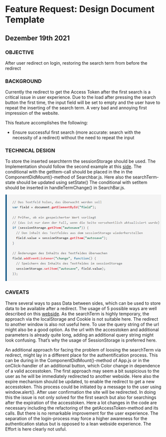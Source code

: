 # Feature Request: Design Document Template
## Dezember 19th 2021

### OBJECTIVE
After user redirect on login, restoring the search term from before the redirect

### BACKGROUND 
Currently the redirect to get the Access Token after the first search is a critical issue in user experience. Due to the load after pressing the search button the first time, the input field will be set to empty and the user have to repeat the inserting of the search term. A very bad and annoying first impression of the website.

This feature accomplishes the following:
-  Ensure successful first search (more accurate: search with the necessity of a redirect) without the need to repeat the input

### TECHNICAL DESIGN
To store the inserted searchterm the sessionStorage should be used. The Implementation should follow the second example at this [side](https://developer.mozilla.org/de/docs/Web/API/Window/sessionStorage). 
The conditional with the getItem-call should be placed in the in the ComponentDidMount()-method of Searchbar.js. Here also the searchTerm-state should be updated using setState() The conditional with setItem should be inserted in handleTermChange() in SearchBar.js. 

![Screenshot](./img/SessionStorage.png)

### CAVEATS
There several ways to pass Data between sides, which can be used to store data to be available after a redirect. The usage of 5 possible ways are well described on this [webside](https://code-boxx.com/pass-variables-between-pages-javascript/). As the searchTerm is highly temporary, the approach via the localStorage and Cookie is not suitable here. The redirect to another window is also not useful here. To use the query string of the url might also be a good option. As the url with the accesstoken and additional parameters is already quite long, adding an additional query string might look confusing. That’s why the usage of SessionStorage is preferred here.

An additional approach for facing the problem of loosing the searchTerm via redirect, might lay in a different place for the authentification process. This can be during in the ComponentDidMount()-method of App.js or in the onClick-handler of an additional button, which Color change in dependence of a valid accesstoken. The first approach may seem a bit suspicious to the user as he will be immediately redirected to another webside. Here also the expire mechanism should be updated, to enable the redirect to get a new accesstoken. This process could be initiated by a message to the user using window.alert(). After user confirmation the site will be redirected. In doing this the issue is not only solved for the first search but also for searchings after the expiration of the accesstoken. Here a lot changes in the code are necessary including the refactoring of the getAccessToken-method and its calls. But there is no remarkable improvement for the user experience. The separation of the login-process may force a higher awareness for the authentication status but is opposed to a lean webside experience. The Effort is here clearly not usful.

